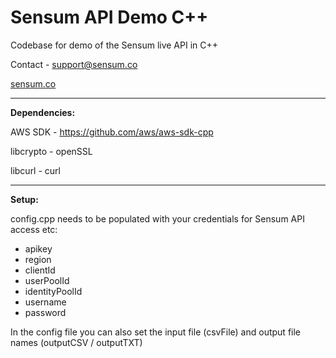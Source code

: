 # Sensum API Demo C++
Codebase for demo of the Sensum live API in C++

Contact - support@sensum.co

[sensum.co](https://www.sensum.co)
***
**Dependencies:**

AWS SDK - https://github.com/aws/aws-sdk-cpp

libcrypto - openSSL

libcurl - curl
***
**Setup:**

config.cpp needs to be populated with your credentials for Sensum API access etc:

* apikey
* region
* clientId
* userPoolId
* identityPoolId
* username
* password

In the config file you can also set the input file (csvFile) and output file names (outputCSV / outputTXT)
